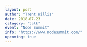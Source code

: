 ```yaml
---
layout: post
author: "Trent Willis"
date: 2018-07-23
category: "talk"
event: "Node Summit"
info: "https://www.nodesummit.com/"
upcoming: true
---
```

